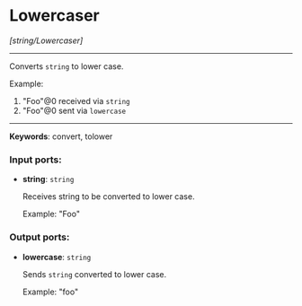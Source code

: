 # Lowercaser

_[string/Lowercaser]_

---

Converts `string`  to lower case.  
  
Example:  
1. "Foo"@0  received via `string`  
2. "Foo"@0  sent via `lowercase`  

---

__Keywords__: convert, tolower

### Input ports:

* __string__: ` string `

    Receives string to be converted to lower case.
    
    Example:
    "Foo"

### Output ports:

* __lowercase__: ` string `

    Sends `string` converted to lower case.
    
    Example:
    "foo"


